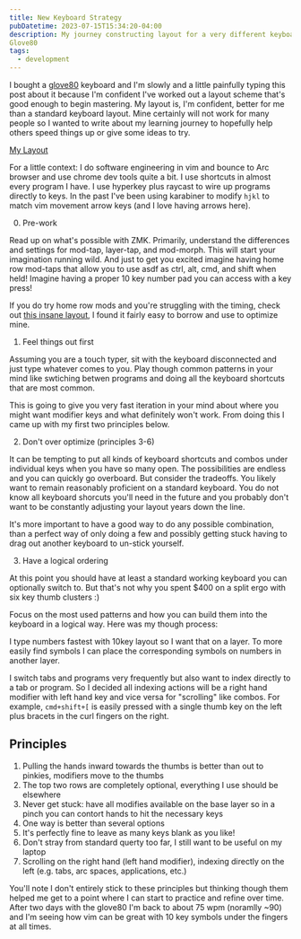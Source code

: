 ```yaml
---
title: New Keyboard Strategy
pubDatetime: 2023-07-15T15:34:20-04:00
description: My journey constructing layout for a very different keyboard: the
Glove80
tags:
  - development
---
```


I bought a [glove80](https://www.moergo.com/) keyboard and I'm slowly and a little painfully typing
this post about it because I'm confident I've worked out a layout scheme that's good enough to begin
mastering. My layout is, I'm confident, better for me than a standard keyboard layout. Mine
certainly will not work for many people so I wanted to write about my learning journey to hopefully
help others speed things up or give some ideas to try.

[My Layout](https://my.glove80.com/#/layout/user/8968b064-df60-497f-8b20-21814ead2850)

For a little context: I do software engineering in vim and bounce to Arc browser and use chrome dev
tools quite a bit. I use shortcuts in almost every program I have. I use hyperkey plus raycast to
wire up programs directly to keys. In the past I've been using karabiner to modify `hjkl` to match
vim movement arrow keys (and I love having arrows here).

0. Pre-work

Read up on what's possible with ZMK. Primarily, understand the differences and settings for mod-tap,
layer-tap, and mod-morph. This will start your imagination running wild. And just to get you excited
imagine having home row mod-taps that allow you to use asdf as ctrl, alt, cmd, and shift when held!
Imagine having a proper 10 key number pad you can access with a key press!

If you do try home row mods and you're struggling with the timing, check out
[this insane layout](https://sunaku.github.io/moergo-glove80-keyboard.html), I found it fairly easy
to borrow and use to optimize mine.

1. Feel things out first

Assuming you are a touch typer, sit with the keyboard disconnected and just type whatever comes to
you. Play though common patterns in your mind like swtiching betwen programs and doing all the
keyboard shortcuts that are most common.

This is going to give you very fast iteration in your mind about where you might want modifier keys
and what definitely won't work. From doing this I came up with my first two principles below.

2. Don't over optimize (principles 3-6)

It can be tempting to put all kinds of keyboard shortcuts and combos under individual keys when you
have so many open. The possibilities are endless and you can quickly go overboard. But consider the
tradeoffs. You likely want to remain reasonably proficient on a standard keyboard. You do not know
all keyboard shorcuts you'll need in the future and you probably don't want to be constantly
adjusting your layout years down the line.

It's more important to have a good way to do any possible combination, than a perfect way of only
doing a few and possibly getting stuck having to drag out another keyboard to un-stick yourself.

3. Have a logical ordering

At this point you should have at least a standard working keyboard you can optionally switch to. But
that's not why you spent $400 on a split ergo with six key thumb clusters :)

Focus on the most used patterns and how you can build them into the keyboard in a logical way. Here
was my though process:

I type numbers fastest with 10key layout so I want that on a layer. To more easily find symbols I
can place the corresponding symbols on numbers in another layer.

I switch tabs and programs very frequently but also want to index directly to a tab or program. So I
decided all indexing actions will be a right hand modifier with left hand key and vice versa for
"scrolling" like combos. For example, `cmd+shift+[` is easily pressed with a single thumb key on the
left plus bracets in the curl fingers on the right.

## Principles

1. Pulling the hands inward towards the thumbs is better than out to pinkies, modifiers move to the
   thumbs
2. The top two rows are completely optional, everything I use should be elsewhere
3. Never get stuck: have all modifies available on the base layer so in a pinch you can contort
   hands to hit the necessary keys
4. One way is better than several options
5. It's perfectly fine to leave as many keys blank as you like!
6. Don't stray from standard querty too far, I still want to be useful on my laptop
7. Scrolling on the right hand (left hand modifier), indexing directly on the left (e.g. tabs, arc
   spaces, applications, etc.)

You'll note I don't entirely stick to these principles but thinking though them helped me get to a
point where I can start to practice and refine over time. After two days with the glove80 I'm back
to about 75 wpm (noramlly ~90) and I'm seeing how vim can be great with 10 key symbols under the
fingers at all times.
